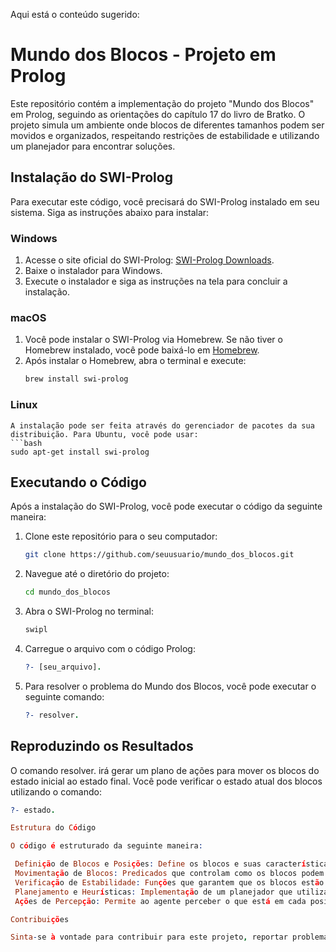 
Aqui está o conteúdo sugerido:

# Mundo dos Blocos - Projeto em Prolog

Este repositório contém a implementação do projeto "Mundo dos Blocos" em Prolog, seguindo as orientações do capítulo 17 do livro de Bratko. O projeto simula um ambiente onde blocos de diferentes tamanhos podem ser movidos e organizados, respeitando restrições de estabilidade e utilizando um planejador para encontrar soluções.

## Instalação do SWI-Prolog

Para executar este código, você precisará do SWI-Prolog instalado em seu sistema. Siga as instruções abaixo para instalar:

### Windows
1. Acesse o site oficial do SWI-Prolog: [SWI-Prolog Downloads](https://www.swi-prolog.org/Download.html).
2. Baixe o instalador para Windows.
3. Execute o instalador e siga as instruções na tela para concluir a instalação.

### macOS
1. Você pode instalar o SWI-Prolog via Homebrew. Se não tiver o Homebrew instalado, você pode baixá-lo em [Homebrew](https://brew.sh/).
2. Após instalar o Homebrew, abra o terminal e execute:
   ```bash
   brew install swi-prolog

### Linux

    A instalação pode ser feita através do gerenciador de pacotes da sua distribuição. Para Ubuntu, você pode usar:
    ```bash
    sudo apt-get install swi-prolog

## Executando o Código

Após a instalação do SWI-Prolog, você pode executar o código da seguinte maneira:

1. Clone este repositório para o seu computador:
    ```bash
    git clone https://github.com/seuusuario/mundo_dos_blocos.git

2. Navegue até o diretório do projeto:
   ```bash
   cd mundo_dos_blocos

3. Abra o SWI-Prolog no terminal:
   ```prolog
   swipl

4. Carregue o arquivo com o código Prolog:
   ```prolog
   ?- [seu_arquivo].

5. Para resolver o problema do Mundo dos Blocos, você pode executar o seguinte comando:
    ```prolog
    ?- resolver.

## Reproduzindo os Resultados

O comando resolver. irá gerar um plano de ações para mover os blocos do estado inicial ao estado final. Você pode verificar o estado atual dos blocos utilizando o comando:
   ```prolog
   ?- estado.

Estrutura do Código

O código é estruturado da seguinte maneira:

    Definição de Blocos e Posições: Define os blocos e suas características.
    Movimentação de Blocos: Predicados que controlam como os blocos podem ser movidos.
    Verificação de Estabilidade: Funções que garantem que os blocos estão suportados adequadamente.
    Planejamento e Heurísticas: Implementação de um planejador que utiliza heurísticas para mover blocos eficientemente.
    Ações de Percepção: Permite ao agente perceber o que está em cada posição.

Contribuições

Sinta-se à vontade para contribuir para este projeto, reportar problemas ou solicitar melhorias.